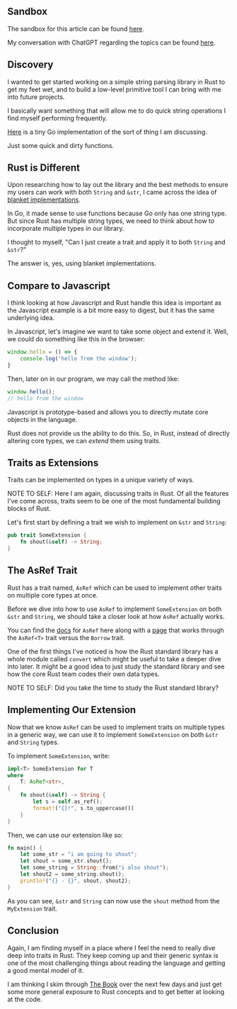 <div id='meta-data'>
    <div key='subtext' value='extending core types in Rust'></div>
    <div key='dob' value='12/20/2024'></div>
</div>

## Sandbox
The sandbox for this article can be found [here](https://github.com/Phillip-England/sandbox-rust-blanket-implementations).

My conversation with ChatGPT regarding the topics can be found [here](https://chatgpt.com/share/6766d509-bdb8-8005-a6eb-28fd226dd9e2).


## Discovery
I wanted to get started working on a simple string parsing library in Rust to get my feet wet, and to build a low-level primitive tool I can bring with me into future projects.

I basically want something that will allow me to do quick string operations I find myself performing frequently.

[Here](https://github.com/phillip-england/purse) is a tiny Go implementation of the sort of thing I am discussing.

Just some quick and dirty functions.

## Rust is Different
Upon researching how to lay out the library and the best methods to ensure my users can work with both `String` and `&str`, I came across the idea of [blanket implementations](https://users.rust-lang.org/t/what-are-blanket-implementations/49904).

In Go, it made sense to use functions because Go only has one string type. But since Rust has multiple string types, we need to think about how to incorporate multiple types in our library.

I thought to myself, "Can I just create a trait and apply it to both `String` and `&str`?"

The answer is, yes, using blanket implementations.

## Compare to Javascript
I think looking at how Javascript and Rust handle this idea is important as the Javascript example is a bit more easy to digest, but it has the same underlying idea.

In Javascript, let's imagine we want to take some object and extend it. Well, we could do something like this in the browser:

```js
window.hello = () => {
    console.log('hello from the window');
}
```

Then, later on in our program, we may call the method like:
```js
window.hello();
// hello from the window
```

Javascript is prototype-based and allows you to directly mutate core objects in the language.

Rust does not provide us the ability to do this. So, in Rust, instead of directly altering core types, we can *extend* them using traits.

## Traits as Extensions
Traits can be implemented on types in a unique variety of ways.

NOTE TO SELF: Here I am again, discussing traits in Rust. Of all the features I've come across, traits seem to be one of the most fundamental building blocks of Rust.

Let's first start by defining a trait we wish to implement on `&str` and `String`:

```rs
pub trait SomeExtension {
    fn shout(&self) -> String;
}
```

## The AsRef Trait
Rust has a trait named, `AsRef` which can be used to implement other traits on multiple core types at once.

Before we dive into how to use `AsRef` to implement `SomeExtension` on both `&str` and `String`, we should take a closer look at how `AsRef` actually works.

You can find the [docs](https://doc.rust-lang.org/std/convert/trait.AsRef.html) for `AsRef` here along with a [page](https://web.mit.edu/rust-lang_v1.25/arch/amd64_ubuntu1404/share/doc/rust/html/book/first-edition/borrow-and-asref.html) that works through the `AsRef<T>` trait versus the `Borrow` trait.

One of the first things I've noticed is how the Rust standard library has a whole module called `convert` which might be useful to take a deeper dive into later. It might be a good idea to just study the standard library and see how the core Rust team codes their own data types.

NOTE TO SELF: Did you take the time to study the Rust standard library?

## Implementing Our Extension
Now that we know `AsRef` can be used to implement traits on multiple types in a generic way, we can use it to implement `SomeExtension` on both `&str` and `String` types.

To implement `SomeExtension`, write:
```rs
impl<T> SomeExtension for T
where
    T: AsRef<str>,
{
    fn shout(&self) -> String {
        let s = self.as_ref();
        format!("{}!", s.to_uppercase())
    }
}
```

Then, we can use our extension like so:
```rs
fn main() {
    let some_str = "i am going to shout";
    let shout = some_str.shout();
    let some_string = String::from("i also shout");
    let shout2 = some_string.shout();
    println!("{} - {}", shout, shout2);
}
```

As you can see, `&str` and `String` can now use the `shout` method from the `MyExtension` trait.

## Conclusion
Again, I am finding myself in a place where I feel the need to really dive deep into traits in Rust. They keep coming up and their generic syntax is one of the most challenging things about reading the language and getting a good mental model of it.

I am thinking I skim through [The Book](https://doc.rust-lang.org/book/) over the next few days and just get some more general exposure to Rust concepts and to get better at looking at the code.
